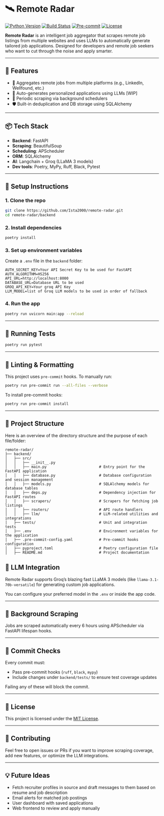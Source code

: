 # 🛰️ Remote Radar

[![Python Version](https://img.shields.io/badge/python-3.9%2B-blue.svg)](https://www.python.org/downloads/)
[![Build Status](https://img.shields.io/github/actions/workflow/status/Ista2000/remote-radar/ci.yml)](https://github.com/Ista2000/remote-radar/actions)
[![Pre-commit](https://img.shields.io/badge/pre--commit-enabled-brightgreen?logo=pre-commit)](https://pre-commit.com/)
[![License](https://img.shields.io/github/license/Ista2000/remote-radar)](./LICENSE)

**Remote Radar** is an intelligent job aggregator that scrapes remote job listings from multiple websites and uses LLMs to automatically generate tailored job applications. Designed for developers and remote job seekers who want to cut through the noise and apply smarter.

---

## 🚀 Features

- 🔎 Aggregates remote jobs from multiple platforms (e.g., LinkedIn, Wellfound, etc.)
- 🧠 Auto-generates personalized applications using LLMs [WIP]
- 📅 Periodic scraping via background schedulers
- 🛡️ Built-in deduplication and DB storage using SQLAlchemy

---

## 📦 Tech Stack

- **Backend**: FastAPI
- **Scraping**: BeautifulSoup
- **Scheduling**: APScheduler
- **ORM**: SQLAlchemy
- **AI**: Langchain + Groq (LLaMA 3 models)
- **Dev tools**: Poetry, MyPy, Ruff, Black, Pytest

---

## 🧰 Setup Instructions

### 1. Clone the repo
```bash
git clone https://github.com/Ista2000/remote-radar.git
cd remote-radar/backend
```

### 2. Install dependencies
```bash
poetry install
```

### 3. Set up environment variables

Create a `.env` file in the `backend` folder:
```env
AUTH_SECRET_KEY=Your API Secret Key to be used for FastAPI
AUTH_ALGORITHM=HS256
API_URL=http://localhost:8000
DATABASE_URL=Database URL to be used
GROQ_API_KEY=Your groq API Key
LLM_MODEL=list of Groq LLM models to be used in order of fallback
```

### 4. Run the app
```bash
poetry run uvicorn main:app --reload
```

---

## 🧪 Running Tests

```bash
poetry run pytest
```

---

## 🧹 Linting & Formatting

This project uses `pre-commit` hooks. To manually run:

```bash
poetry run pre-commit run --all-files --verbose
```

To install pre-commit hooks:

```bash
poetry run pre-commit install
```

---

## 📂 Project Structure

Here is an overview of the directory structure and the purpose of each file/folder:
```
remote-radar/
├── backend/
│   ├── src/
│   │   ├── __init__.py
│   │   ├── main.py                        # Entry point for the FastAPI application
│   │   ├── database.py                    # Database configuration and session management
│   │   ├── models.py                      # SQLAlchemy models for database tables
│   │   ├── deps.py                        # Dependency injection for FastAPI routes
│   │   ├── scrapers/                      # Scrapers for fetching job listings
│   │   ├── routers/                       # API route handlers
│   │   ├── llm/                           # LLM-related utilities and integrations
│   ├── tests/                             # Unit and integration tests
│   ├── .env                               # Environment variables for the application
│   ├── .pre-commit-config.yaml            # Pre-commit hooks configuration
│   ├── pyproject.toml                     # Poetry configuration file
│   ├── README.md                          # Project documentation
```


## 🧠 LLM Integration

Remote Radar supports Groq’s blazing fast LLaMA 3 models (like `llama-3.1-70b-versatile`) for generating custom job applications.

You can configure your preferred model in the `.env` or inside the app code.

---

## 📅 Background Scraping

Jobs are scraped automatically every 6 hours using APScheduler via FastAPI lifespan hooks.

---

## 🧪 Commit Checks

Every commit must:
- Pass pre-commit hooks (`ruff`, `black`, `mypy`)
- Include changes under `backend/tests/` to ensure test coverage updates

Failing any of these will block the commit.

---

## 📄 License

This project is licensed under the [MIT License](./LICENSE).

---

## 🤝 Contributing

Feel free to open issues or PRs if you want to improve scraping coverage, add new features, or optimize the LLM integrations.

---

## 💡 Future Ideas
- Fetch recruiter profiles in source and draft messages to them based on resume and job description
- Email alerts for matched job postings
- User dashboard with saved applications
- Web frontend to review and apply manually
